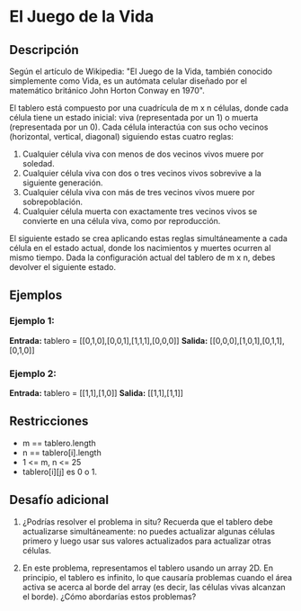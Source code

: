 # El Juego de la Vida

## Descripción

Según el artículo de Wikipedia: "El Juego de la Vida, también conocido simplemente como Vida, es un autómata celular diseñado por el matemático británico John Horton Conway en 1970".

El tablero está compuesto por una cuadrícula de m x n células, donde cada célula tiene un estado inicial: viva (representada por un 1) o muerta (representada por un 0). Cada célula interactúa con sus ocho vecinos (horizontal, vertical, diagonal) siguiendo estas cuatro reglas:

1. Cualquier célula viva con menos de dos vecinos vivos muere por soledad.
2. Cualquier célula viva con dos o tres vecinos vivos sobrevive a la siguiente generación.
3. Cualquier célula viva con más de tres vecinos vivos muere por sobrepoblación.
4. Cualquier célula muerta con exactamente tres vecinos vivos se convierte en una célula viva, como por reproducción.

El siguiente estado se crea aplicando estas reglas simultáneamente a cada célula en el estado actual, donde los nacimientos y muertes ocurren al mismo tiempo. Dada la configuración actual del tablero de m x n, debes devolver el siguiente estado.

## Ejemplos

### Ejemplo 1:

**Entrada:** tablero = [[0,1,0],[0,0,1],[1,1,1],[0,0,0]]
**Salida:** [[0,0,0],[1,0,1],[0,1,1],[0,1,0]]

### Ejemplo 2:

**Entrada:** tablero = [[1,1],[1,0]]
**Salida:** [[1,1],[1,1]]

## Restricciones

- m == tablero.length
- n == tablero[i].length
- 1 <= m, n <= 25
- tablero[i][j] es 0 o 1.

## Desafío adicional

1. ¿Podrías resolver el problema in situ? Recuerda que el tablero debe actualizarse simultáneamente: no puedes actualizar algunas células primero y luego usar sus valores actualizados para actualizar otras células.

2. En este problema, representamos el tablero usando un array 2D. En principio, el tablero es infinito, lo que causaría problemas cuando el área activa se acerca al borde del array (es decir, las células vivas alcanzan el borde). ¿Cómo abordarías estos problemas?